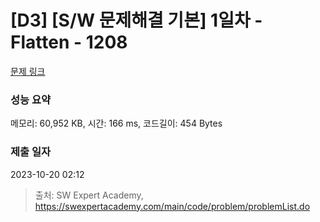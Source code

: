 # [D3] [S/W 문제해결 기본] 1일차 - Flatten - 1208 

[문제 링크](https://swexpertacademy.com/main/code/problem/problemDetail.do?contestProbId=AV139KOaABgCFAYh) 

### 성능 요약

메모리: 60,952 KB, 시간: 166 ms, 코드길이: 454 Bytes

### 제출 일자

2023-10-20 02:12



> 출처: SW Expert Academy, https://swexpertacademy.com/main/code/problem/problemList.do